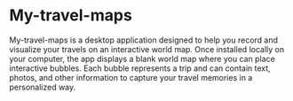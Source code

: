 # My-travel-maps

My-travel-maps is a desktop application designed to help you record and visualize your travels on an interactive world map.
Once installed locally on your computer, the app displays a blank world map where you can place interactive bubbles. Each bubble represents a trip and can contain text, photos, and other information to capture your travel memories in a personalized way.

